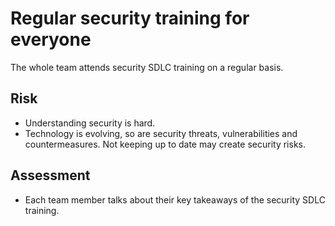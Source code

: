 # Regular security training for everyone

The whole team attends security SDLC training on a regular basis.

## Risk

- Understanding security is hard.
- Technology is evolving, so are security threats, vulnerabilities and countermeasures. Not keeping up to date may create security risks.

## Assessment

- Each team member talks about their key takeaways of the security SDLC training.
